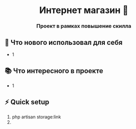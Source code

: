 
<h1 align="center">Интернет магазин 🛒️ </h1>
  <h3 align="center">Проект в рамках повышение скилла</h3>

[//]: # (![LaravelGallery]&#40;https://github.com/WSG434/LaravelGallery/blob/master/preview.jpg?raw=true&#41;)

## 🚀 Что нового использовал для себя

- 1

## 📚 Что интересного в проекте

- 1 

## ⚡ Quick setup

1. php artisan storage:link
2. 

[//]: # (1. Скачать проект `git clone https://github.com/WSG434/LaravelGallery.git`)
[//]: # (2. Скопировать и запустить docker команды в терминале:)
[//]: # (   `docker compose up --build -d && docker compose exec php-cli composer install && docker compose exec php-cli php artisan migrate && docker compose exec php-cli php artisan db:seed`)
[//]: # (3. Перейти в браузер по адресу `localhost:8080`)
